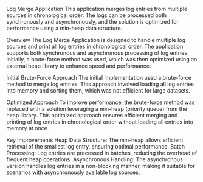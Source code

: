 Log Merge Application
This application merges log entries from multiple sources in chronological order. The logs can be processed both synchronously and asynchronously, and the solution is optimized for performance using a min-heap data structure.

Overview
The Log Merge Application is designed to handle multiple log sources and print all log entries in chronological order. The application supports both synchronous and asynchronous processing of log entries. Initially, a brute-force method was used, which was then optimized using an external heap library to enhance speed and performance.

Initial Brute-Force Approach
The initial implementation used a brute-force method to merge log entries. This approach involved loading all log entries into memory and sorting them, which was not efficient for large datasets.

Optimized Approach
To improve performance, the brute-force method was replaced with a solution leveraging a min-heap (priority queue) from the heap library. This optimized approach ensures efficient merging and printing of log entries in chronological order without loading all entries into memory at once.

Key Improvements
Heap Data Structure: The min-heap allows efficient retrieval of the smallest log entry, ensuring optimal performance.
Batch Processing: Log entries are processed in batches, reducing the overhead of frequent heap operations.
Asynchronous Handling: The asynchronous version handles log entries in a non-blocking manner, making it suitable for scenarios with asynchronously available log sources.
